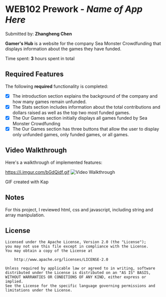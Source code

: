 # WEB102 Prework - *Name of App Here*

Submitted by: **Zhangheng Chen**

**Gamer's Hub** is a website for the company Sea Monster Crowdfunding that displays information about the games they have funded.

Time spent: **3** hours spent in total

## Required Features

The following **required** functionality is completed:

* [X] The introduction section explains the background of the company and how many games remain unfunded.
* [X] The Stats section includes information about the total contributions and dollars raised as well as the top two most funded games.
* [X] The Our Games section initially displays all games funded by Sea Monster Crowdfunding
* [X] The Our Games section has three buttons that allow the user to display only unfunded games, only funded games, or all games.

## Video Walkthrough

Here's a walkthrough of implemented features:

https://i.imgur.com/bGdQidf.gif
<img src='https://i.imgur.com/bGdQidfl.gif' title='Video Walkthrough' width='' alt='Video Walkthrough' />

<!-- Replace this with whatever GIF tool you used! -->
GIF created with Kap

## Notes

For this project, I reviewed html, css and javascript, including string and array manipulation.

## License

    Licensed under the Apache License, Version 2.0 (the "License");
    you may not use this file except in compliance with the License.
    You may obtain a copy of the License at

        http://www.apache.org/licenses/LICENSE-2.0

    Unless required by applicable law or agreed to in writing, software
    distributed under the License is distributed on an "AS IS" BASIS,
    WITHOUT WARRANTIES OR CONDITIONS OF ANY KIND, either express or implied.
    See the License for the specific language governing permissions and
    limitations under the License.
